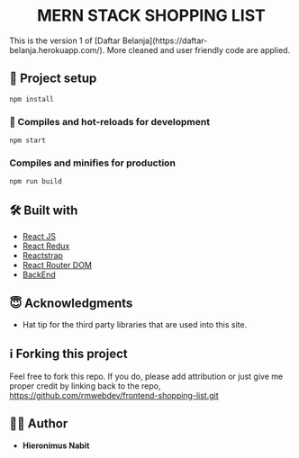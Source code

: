 <h1 align="center">
  MERN STACK SHOPPING LIST
</h1>
This is the version 1 of [Daftar Belanja](https://daftar-belanja.herokuapp.com/). More cleaned and user friendly code are applied.

## 📐 Project setup
```
npm install
```

### 🚀 Compiles and hot-reloads for development
```
npm start
```

### Compiles and minifies for production
```
npm run build
```



## 🛠 Built with
* [React JS](https://reactjs.org/)
* [React Redux](https://react-redux.js.org/)
* [Reactstrap](https://reactstrap.github.io/)
* [React Router DOM](https://reactrouter.com/web/guides/quick-start)
* [BackEnd](https://servershopping.herokuapp.com/)

## 😇 Acknowledgments
* Hat tip for the third party libraries that are used into this site.

## ℹ️ Forking this project
Feel free to fork this repo. If you do, please add attribution or just give me proper credit by linking back to the repo,
https://github.com/rmwebdev/frontend-shopping-list.git

## 👨‍💻 Author
* **Hieronimus Nabit**
